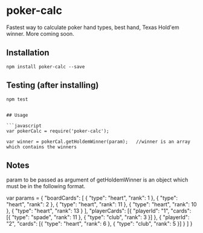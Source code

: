 # poker-calc
Fastest way to calculate poker hand types, best hand, Texas Hold'em winner. More coming soon.

## Installation

```
npm install poker-calc --save
```
## Testing (after installing)

```
npm test
```
```

## Usage

```javascript
var pokerCalc = require('poker-calc');

var winner = pokerCal.getHoldemWinner(param);	//winner is an array which contains the winners
```
## Notes

param to be passed as argument of getHoldemWinner is an object which must be in the following format.

var params = {
    "boardCards": [
        { "type": "heart", "rank": 1 },
        { "type": "heart", "rank": 2 },
        { "type": "heart", "rank": 11 },
        { "type": "heart", "rank": 10 },
        { "type": "heart", "rank": 13 }
    ],
    "playerCards": [{ "playerId": "1", "cards": [{ "type": "spade", "rank": 11 }, { "type": "club", "rank": 3 }] },
        { "playerId": "2", "cards": [{ "type": "heart", "rank": 6 }, { "type": "club", "rank": 5 }] }
    ]
}